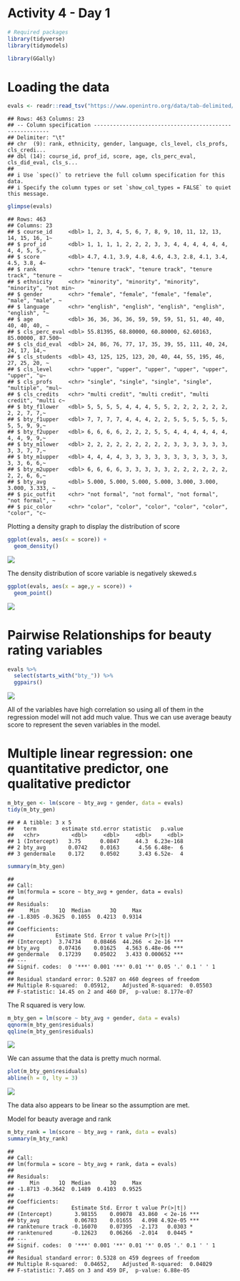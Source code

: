 Activity 4 - Day 1
================

``` r
# Required packages
library(tidyverse)
library(tidymodels)
```

``` r
library(GGally)
```

# Loading the data

``` r
evals <- readr::read_tsv("https://www.openintro.org/data/tab-delimited/evals.txt")
```

    ## Rows: 463 Columns: 23
    ## -- Column specification --------------------------------------------------------
    ## Delimiter: "\t"
    ## chr  (9): rank, ethnicity, gender, language, cls_level, cls_profs, cls_credi...
    ## dbl (14): course_id, prof_id, score, age, cls_perc_eval, cls_did_eval, cls_s...
    ## 
    ## i Use `spec()` to retrieve the full column specification for this data.
    ## i Specify the column types or set `show_col_types = FALSE` to quiet this message.

``` r
glimpse(evals)
```

    ## Rows: 463
    ## Columns: 23
    ## $ course_id     <dbl> 1, 2, 3, 4, 5, 6, 7, 8, 9, 10, 11, 12, 13, 14, 15, 16, 1~
    ## $ prof_id       <dbl> 1, 1, 1, 1, 2, 2, 2, 3, 3, 4, 4, 4, 4, 4, 4, 4, 4, 5, 5,~
    ## $ score         <dbl> 4.7, 4.1, 3.9, 4.8, 4.6, 4.3, 2.8, 4.1, 3.4, 4.5, 3.8, 4~
    ## $ rank          <chr> "tenure track", "tenure track", "tenure track", "tenure ~
    ## $ ethnicity     <chr> "minority", "minority", "minority", "minority", "not min~
    ## $ gender        <chr> "female", "female", "female", "female", "male", "male", ~
    ## $ language      <chr> "english", "english", "english", "english", "english", "~
    ## $ age           <dbl> 36, 36, 36, 36, 59, 59, 59, 51, 51, 40, 40, 40, 40, 40, ~
    ## $ cls_perc_eval <dbl> 55.81395, 68.80000, 60.80000, 62.60163, 85.00000, 87.500~
    ## $ cls_did_eval  <dbl> 24, 86, 76, 77, 17, 35, 39, 55, 111, 40, 24, 24, 17, 14,~
    ## $ cls_students  <dbl> 43, 125, 125, 123, 20, 40, 44, 55, 195, 46, 27, 25, 20, ~
    ## $ cls_level     <chr> "upper", "upper", "upper", "upper", "upper", "upper", "u~
    ## $ cls_profs     <chr> "single", "single", "single", "single", "multiple", "mul~
    ## $ cls_credits   <chr> "multi credit", "multi credit", "multi credit", "multi c~
    ## $ bty_f1lower   <dbl> 5, 5, 5, 5, 4, 4, 4, 5, 5, 2, 2, 2, 2, 2, 2, 2, 2, 7, 7,~
    ## $ bty_f1upper   <dbl> 7, 7, 7, 7, 4, 4, 4, 2, 2, 5, 5, 5, 5, 5, 5, 5, 5, 9, 9,~
    ## $ bty_f2upper   <dbl> 6, 6, 6, 6, 2, 2, 2, 5, 5, 4, 4, 4, 4, 4, 4, 4, 4, 9, 9,~
    ## $ bty_m1lower   <dbl> 2, 2, 2, 2, 2, 2, 2, 2, 2, 3, 3, 3, 3, 3, 3, 3, 3, 7, 7,~
    ## $ bty_m1upper   <dbl> 4, 4, 4, 4, 3, 3, 3, 3, 3, 3, 3, 3, 3, 3, 3, 3, 3, 6, 6,~
    ## $ bty_m2upper   <dbl> 6, 6, 6, 6, 3, 3, 3, 3, 3, 2, 2, 2, 2, 2, 2, 2, 2, 6, 6,~
    ## $ bty_avg       <dbl> 5.000, 5.000, 5.000, 5.000, 3.000, 3.000, 3.000, 3.333, ~
    ## $ pic_outfit    <chr> "not formal", "not formal", "not formal", "not formal", ~
    ## $ pic_color     <chr> "color", "color", "color", "color", "color", "color", "c~

Plotting a density graph to display the distribution of score

``` r
ggplot(evals, aes(x = score)) +
  geom_density()
```

![](activity04_files/figure-gfm/unnamed-chunk-5-1.png)<!-- -->

The density distribution of score variable is negatively skewed.s

``` r
ggplot(evals, aes(x = age,y = score)) +
  geom_point()
```

![](activity04_files/figure-gfm/unnamed-chunk-6-1.png)<!-- -->

# Pairwise Relationships for beauty rating variables

``` r
evals %>%
  select(starts_with("bty_")) %>%
  ggpairs()
```

![](activity04_files/figure-gfm/unnamed-chunk-7-1.png)<!-- -->

All of the variables have high correlation so using all of them in the
regression model will not add much value. Thus we can use average beauty
score to represent the seven variables in the model.

# Multiple linear regression: one quantitative predictor, one qualitative predictor

``` r
m_bty_gen <- lm(score ~ bty_avg + gender, data = evals)
tidy(m_bty_gen)
```

    ## # A tibble: 3 x 5
    ##   term        estimate std.error statistic   p.value
    ##   <chr>          <dbl>     <dbl>     <dbl>     <dbl>
    ## 1 (Intercept)   3.75      0.0847     44.3  6.23e-168
    ## 2 bty_avg       0.0742    0.0163      4.56 6.48e-  6
    ## 3 gendermale    0.172     0.0502      3.43 6.52e-  4

``` r
summary(m_bty_gen)
```

    ## 
    ## Call:
    ## lm(formula = score ~ bty_avg + gender, data = evals)
    ## 
    ## Residuals:
    ##     Min      1Q  Median      3Q     Max 
    ## -1.8305 -0.3625  0.1055  0.4213  0.9314 
    ## 
    ## Coefficients:
    ##             Estimate Std. Error t value Pr(>|t|)    
    ## (Intercept)  3.74734    0.08466  44.266  < 2e-16 ***
    ## bty_avg      0.07416    0.01625   4.563 6.48e-06 ***
    ## gendermale   0.17239    0.05022   3.433 0.000652 ***
    ## ---
    ## Signif. codes:  0 '***' 0.001 '**' 0.01 '*' 0.05 '.' 0.1 ' ' 1
    ## 
    ## Residual standard error: 0.5287 on 460 degrees of freedom
    ## Multiple R-squared:  0.05912,    Adjusted R-squared:  0.05503 
    ## F-statistic: 14.45 on 2 and 460 DF,  p-value: 8.177e-07

The R squared is very low.

``` r
m_bty_gen = lm(score ~ bty_avg + gender, data = evals)
qqnorm(m_bty_gen$residuals)
qqline(m_bty_gen$residuals)
```

![](activity04_files/figure-gfm/unnamed-chunk-9-1.png)<!-- -->

We can assume that the data is pretty much normal.

``` r
plot(m_bty_gen$residuals)
abline(h = 0, lty = 3)
```

![](activity04_files/figure-gfm/unnamed-chunk-10-1.png)<!-- -->

The data also appears to be linear so the assumption are met.

Model for beauty average and rank

``` r
m_bty_rank = lm(score ~ bty_avg + rank, data = evals)
summary(m_bty_rank)
```

    ## 
    ## Call:
    ## lm(formula = score ~ bty_avg + rank, data = evals)
    ## 
    ## Residuals:
    ##     Min      1Q  Median      3Q     Max 
    ## -1.8713 -0.3642  0.1489  0.4103  0.9525 
    ## 
    ## Coefficients:
    ##                  Estimate Std. Error t value Pr(>|t|)    
    ## (Intercept)       3.98155    0.09078  43.860  < 2e-16 ***
    ## bty_avg           0.06783    0.01655   4.098 4.92e-05 ***
    ## ranktenure track -0.16070    0.07395  -2.173   0.0303 *  
    ## ranktenured      -0.12623    0.06266  -2.014   0.0445 *  
    ## ---
    ## Signif. codes:  0 '***' 0.001 '**' 0.01 '*' 0.05 '.' 0.1 ' ' 1
    ## 
    ## Residual standard error: 0.5328 on 459 degrees of freedom
    ## Multiple R-squared:  0.04652,    Adjusted R-squared:  0.04029 
    ## F-statistic: 7.465 on 3 and 459 DF,  p-value: 6.88e-05
